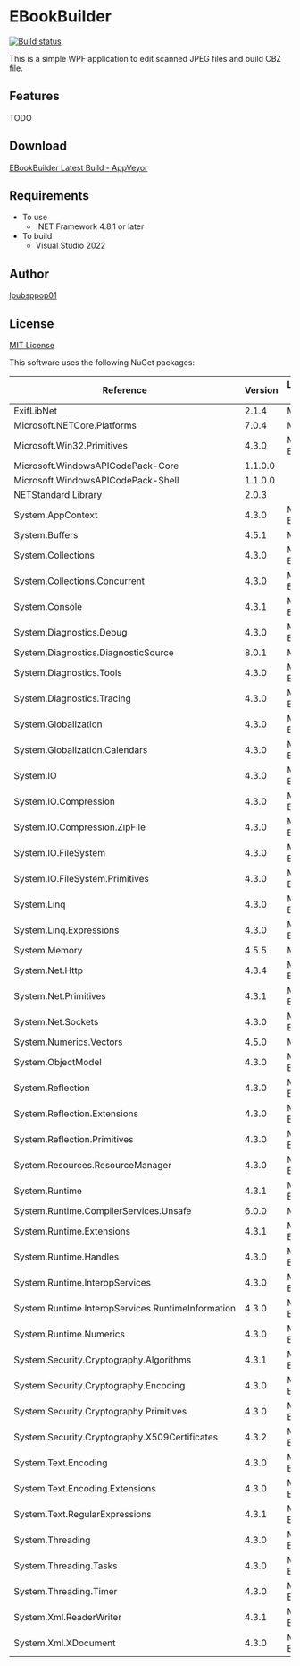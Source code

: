 # EBookBuilder

[![Build status](https://ci.appveyor.com/api/projects/status/2p9wow6m2lkyh0nl?svg=true)](https://ci.appveyor.com/project/lpubsppop01/ebookbuilder)

This is a simple WPF application to edit scanned JPEG files and build CBZ file.

## Features
TODO

## Download
[EBookBuilder Latest Build - AppVeyor](https://ci.appveyor.com/api/projects/lpubsppop01/ebookbuilder/artifacts/lpubsppop01.EBookBuilder_Publish_Any_CPU.zip)

## Requirements
- To use
    - .NET Framework 4.8.1 or later
- To build
    - Visual Studio 2022

## Author
[lpubsppop01](https://github.com/lpubsppop01)

## License
[MIT License](https://github.com/lpubsppop01/EBookBuilder/raw/master/LICENSE.txt)

This software uses the following NuGet packages:

 | Reference                                         | Version | License Type | License                                                                | 
 | ------------------------------------------------- | ------- | ------------ | ---------------------------------------------------------------------- | 
 | ExifLibNet                                        | 2.1.4   | MIT          | https://licenses.nuget.org/MIT                                         | 
 | Microsoft.NETCore.Platforms                       | 7.0.4   | MIT          | https://licenses.nuget.org/MIT                                         | 
 | Microsoft.Win32.Primitives                        | 4.3.0   | MS-EULA      | http://go.microsoft.com/fwlink/?LinkId=329770                          | 
 | Microsoft.WindowsAPICodePack-Core                 | 1.1.0.0 |              | http://code.msdn.microsoft.com/WindowsAPICodePack/Project/License.aspx | 
 | Microsoft.WindowsAPICodePack-Shell                | 1.1.0.0 |              | http://code.msdn.microsoft.com/WindowsAPICodePack/Project/License.aspx | 
 | NETStandard.Library                               | 2.0.3   |              | https://github.com/dotnet/standard/blob/master/LICENSE.TXT             | 
 | System.AppContext                                 | 4.3.0   | MS-EULA      | http://go.microsoft.com/fwlink/?LinkId=329770                          | 
 | System.Buffers                                    | 4.5.1   | MIT          | https://github.com/dotnet/corefx/blob/master/LICENSE.TXT               | 
 | System.Collections                                | 4.3.0   | MS-EULA      | http://go.microsoft.com/fwlink/?LinkId=329770                          | 
 | System.Collections.Concurrent                     | 4.3.0   | MS-EULA      | http://go.microsoft.com/fwlink/?LinkId=329770                          | 
 | System.Console                                    | 4.3.1   | MS-EULA      | http://go.microsoft.com/fwlink/?LinkId=329770                          | 
 | System.Diagnostics.Debug                          | 4.3.0   | MS-EULA      | http://go.microsoft.com/fwlink/?LinkId=329770                          | 
 | System.Diagnostics.DiagnosticSource               | 8.0.1   | MIT          | https://licenses.nuget.org/MIT                                         | 
 | System.Diagnostics.Tools                          | 4.3.0   | MS-EULA      | http://go.microsoft.com/fwlink/?LinkId=329770                          | 
 | System.Diagnostics.Tracing                        | 4.3.0   | MS-EULA      | http://go.microsoft.com/fwlink/?LinkId=329770                          | 
 | System.Globalization                              | 4.3.0   | MS-EULA      | http://go.microsoft.com/fwlink/?LinkId=329770                          | 
 | System.Globalization.Calendars                    | 4.3.0   | MS-EULA      | http://go.microsoft.com/fwlink/?LinkId=329770                          | 
 | System.IO                                         | 4.3.0   | MS-EULA      | http://go.microsoft.com/fwlink/?LinkId=329770                          | 
 | System.IO.Compression                             | 4.3.0   | MS-EULA      | http://go.microsoft.com/fwlink/?LinkId=329770                          | 
 | System.IO.Compression.ZipFile                     | 4.3.0   | MS-EULA      | http://go.microsoft.com/fwlink/?LinkId=329770                          | 
 | System.IO.FileSystem                              | 4.3.0   | MS-EULA      | http://go.microsoft.com/fwlink/?LinkId=329770                          | 
 | System.IO.FileSystem.Primitives                   | 4.3.0   | MS-EULA      | http://go.microsoft.com/fwlink/?LinkId=329770                          | 
 | System.Linq                                       | 4.3.0   | MS-EULA      | http://go.microsoft.com/fwlink/?LinkId=329770                          | 
 | System.Linq.Expressions                           | 4.3.0   | MS-EULA      | http://go.microsoft.com/fwlink/?LinkId=329770                          | 
 | System.Memory                                     | 4.5.5   | MIT          | https://github.com/dotnet/corefx/blob/master/LICENSE.TXT               | 
 | System.Net.Http                                   | 4.3.4   | MS-EULA      | http://go.microsoft.com/fwlink/?LinkId=329770                          | 
 | System.Net.Primitives                             | 4.3.1   | MS-EULA      | http://go.microsoft.com/fwlink/?LinkId=329770                          | 
 | System.Net.Sockets                                | 4.3.0   | MS-EULA      | http://go.microsoft.com/fwlink/?LinkId=329770                          | 
 | System.Numerics.Vectors                           | 4.5.0   | MIT          | https://github.com/dotnet/corefx/blob/master/LICENSE.TXT               | 
 | System.ObjectModel                                | 4.3.0   | MS-EULA      | http://go.microsoft.com/fwlink/?LinkId=329770                          | 
 | System.Reflection                                 | 4.3.0   | MS-EULA      | http://go.microsoft.com/fwlink/?LinkId=329770                          | 
 | System.Reflection.Extensions                      | 4.3.0   | MS-EULA      | http://go.microsoft.com/fwlink/?LinkId=329770                          | 
 | System.Reflection.Primitives                      | 4.3.0   | MS-EULA      | http://go.microsoft.com/fwlink/?LinkId=329770                          | 
 | System.Resources.ResourceManager                  | 4.3.0   | MS-EULA      | http://go.microsoft.com/fwlink/?LinkId=329770                          | 
 | System.Runtime                                    | 4.3.1   | MS-EULA      | http://go.microsoft.com/fwlink/?LinkId=329770                          | 
 | System.Runtime.CompilerServices.Unsafe            | 6.0.0   | MIT          | https://licenses.nuget.org/MIT                                         | 
 | System.Runtime.Extensions                         | 4.3.1   | MS-EULA      | http://go.microsoft.com/fwlink/?LinkId=329770                          | 
 | System.Runtime.Handles                            | 4.3.0   | MS-EULA      | http://go.microsoft.com/fwlink/?LinkId=329770                          | 
 | System.Runtime.InteropServices                    | 4.3.0   | MS-EULA      | http://go.microsoft.com/fwlink/?LinkId=329770                          | 
 | System.Runtime.InteropServices.RuntimeInformation | 4.3.0   | MS-EULA      | http://go.microsoft.com/fwlink/?LinkId=329770                          | 
 | System.Runtime.Numerics                           | 4.3.0   | MS-EULA      | http://go.microsoft.com/fwlink/?LinkId=329770                          | 
 | System.Security.Cryptography.Algorithms           | 4.3.1   | MS-EULA      | http://go.microsoft.com/fwlink/?LinkId=329770                          | 
 | System.Security.Cryptography.Encoding             | 4.3.0   | MS-EULA      | http://go.microsoft.com/fwlink/?LinkId=329770                          | 
 | System.Security.Cryptography.Primitives           | 4.3.0   | MS-EULA      | http://go.microsoft.com/fwlink/?LinkId=329770                          | 
 | System.Security.Cryptography.X509Certificates     | 4.3.2   | MS-EULA      | http://go.microsoft.com/fwlink/?LinkId=329770                          | 
 | System.Text.Encoding                              | 4.3.0   | MS-EULA      | http://go.microsoft.com/fwlink/?LinkId=329770                          | 
 | System.Text.Encoding.Extensions                   | 4.3.0   | MS-EULA      | http://go.microsoft.com/fwlink/?LinkId=329770                          | 
 | System.Text.RegularExpressions                    | 4.3.1   | MS-EULA      | http://go.microsoft.com/fwlink/?LinkId=329770                          | 
 | System.Threading                                  | 4.3.0   | MS-EULA      | http://go.microsoft.com/fwlink/?LinkId=329770                          | 
 | System.Threading.Tasks                            | 4.3.0   | MS-EULA      | http://go.microsoft.com/fwlink/?LinkId=329770                          | 
 | System.Threading.Timer                            | 4.3.0   | MS-EULA      | http://go.microsoft.com/fwlink/?LinkId=329770                          | 
 | System.Xml.ReaderWriter                           | 4.3.1   | MS-EULA      | http://go.microsoft.com/fwlink/?LinkId=329770                          | 
 | System.Xml.XDocument                              | 4.3.0   | MS-EULA      | http://go.microsoft.com/fwlink/?LinkId=329770                          | 
